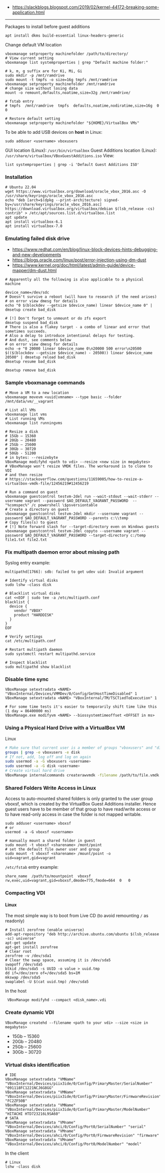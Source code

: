 * https://slackblogs.blogspot.com/2019/02/kernel-44172-breaking-some-application.html
------

Packages to install before guest additions
```
apt install dkms build-essential linux-headers-generic
```

Change default VM location
```shell
vboxmanage setproperty machinefolder /path/to/directory/
# View current setting
vboxmanage list systemproperties | grep "Default machine folder:"

# k, m, g suffix are for Ki, Mi, Gi
sudo mkdir -p /mnt/ramdrive
sudo mount -t tmpfs -o size=16g tmpfs /mnt/ramdrive
vboxmanage setproperty machinefolder /mnt/ramdrive
# change size without losing data
mount -o remount,defaults,noatime,size=32g /mnt/ramdrive/

# fstab entry
# tmpfs  /mnt/ramdrive  tmpfs  defaults,noatime,nodiratime,size=16g  0  0

# Restore default setting
vboxmanage setproperty machinefolder "${HOME}/VirtualBox VMs"
```

To be able to add USB devices on **host** in Linux:
```
sudo adduser <username> vboxusers
```

GUI location (Linux): `/usr/bin/virtualbox`
Guest Additions location (Linux): `/usr/share/virtualbox/VBoxGuestAdditions.iso`
View:
```shell
list systemproperties | grep -i 'Default Guest Additions ISO'
```
### Installation

```shell
# Ubuntu 22.04
wget https://www.virtualbox.org/download/oracle_vbox_2016.asc -O /usr/share/keyrings/oracle_vbox_2016.asc
echo "deb [arch=$(dpkg --print-architecture) signed-by=/usr/share/keyrings/oracle_vbox_2016.asc] https://download.virtualbox.org/virtualbox/debian $(lsb_release -cs) contrib" > /etc/apt/sources.list.d/virtualbox.list
apt update
apt install virtualbox-6.1
apt install virtualbox-7.0
```

### Emulating failed disk drive

* https://www.redhat.com/en/blog/linux-block-devices-hints-debugging-and-new-developments
* https://blogs.oracle.com/linux/post/error-injection-using-dm-dust
* https://www.kernel.org/doc/html/latest/admin-guide/device-mapper/dm-dust.html

```shell
# Apparently all the following is also applicable to a physical machine

device_name=/dev/sdc
# Doesn't survive a reboot (will have to research if the need arises)
# on error view dmesg for details
echo "0 $(blockdev --getsize $device_name) linear $device_name 0" | dmsetup create bad_disk

# [!] Don't forget to unmount or do zfs export
dmsetup suspend bad_disk
# There is also a flakey target - a combo of linear and error that sometimes succeeds.
# Also a delay to introduce intentional delays for testing.
# And dust, see comments below
# on error view dmesg for details
echo -e "0 20000 linear $device_name 0\n20000 500 error\n20500 $(($(blockdev --getsize $device_name) - 20500)) linear $device_name 20500" | dmsetup reload bad_disk
dmsetup resume bad_disk

dmsetup remove bad_disk
```

### Sample vboxmanage commands
```shell
# Move a VM to a new location
vboxmanage movevm <uuid|vmname> --type basic --folder /mnt/data/vm/__vagrant

# List all VMs
vboxmanage list vms
# List running VMs
vboxmanage list runningvms

# Resize a disk
# 15Gb – 15360
# 20Gb – 20480
# 25Gb – 25600
# 30Gb – 30720
# 50Gb - 51200
# in bytes: --resizebyte
VBoxManage modifyhd <path to vdi> --resize <new size in megabytes>
# VBoxManage won't resize VMDK files. The workaround is to clone to VDI
# and then resize
# https://stackoverflow.com/questions/11659005/how-to-resize-a-virtualbox-vmdk-file/12456219#12456219

# Run a command on guest
vboxmanage guestcontrol testvm-2del run --wait-stdout --wait-stderr --username vagrant --password $AO_DEFAULT_VAGRANT_PASSWORD  -- "%comspec%" /c powershell \$psversiontable
# Create a directory on guest
vboxmanage guestcontrol testvm-2del mkdir --username vagrant --password $AO_DEFAULT_VAGRANT_PASSWORD --parents c:\\temp
# Copy files(s) to guest
# [!] Note forward slash for --target-directory even on Windows guests
vboxmanage guestcontrol testvm-2del copyto --username vagrant --password $AO_DEFAULT_VAGRANT_PASSWORD --target-directory c:/temp file1.txt file2.txt
```

### Fix multipath daemon error about missing path

Syslog entry example:
```
multipathd[1766]: sdb: failed to get udev uid: Invalid argument
```
```shell
# Identify virtual disks
sudo lshw -class disk

# Blacklist virtual disks
cat <<EOF | sudo tee -a /etc/multipath.conf
blacklist {
  device {
    vendor "VBOX"
    product "HARDDISK"
  }
}
EOF

# Verify settings
cat /etc/multipath.conf

# Restart multipath daemon
sudo systemctl restart multipathd.service

# Inspect blacklist
sudo multipathd show blacklist
```

### Disable time sync
```shell
VBoxManage setextradata <NAME> "VBoxInternal/Devices/VMMDev/0/Config/GetHostTimeDisabled" 1
VBoxManage setextradata <NAME> "VBoxInternal/TM/TSCTiedToExecution" 1

# For some time tests it's easier to temporarily shift time like this (1 day = 86400000 ms)
VBoxManage.exe modifyvm <NAME> --biossystemtimeoffset <OFFSET in ms>
```


### Using a Physical Hard Drive with a VirtualBox VM

Linux
```bash
# Make sure that current user is a member of groups "vboxusers" and "disk"
groups | grep -e vboxusers -e disk
# If not, add, log off and log on again
sudo usermod -a -G vboxusers <username>
sudo usermod -a -G disk <username>
# Create virtual hard drive
VBoxManage internalcommands createrawvmdk -filename /path/to/file.vmdk -rawdisk /dev/sda
```

### Shared Folders Write Access in Linux
Access to auto-mounted shared folders is only granted to the user group vboxsf, which is created by the VirtualBox Guest Additions installer. Hence guest users have to be member of that group to have read/write access or to have read-only access in case the folder is not mapped writable.
```shell
sudo adduser <username> vboxsf
# or
usermod -a -G vboxsf <username>

# manually mount a shared folder in guest
sudo mount -t vboxsf <sharename> /mont/point
# set the default file owner user and group
sudo mount -t vboxsf <sharename> /mount/point -o uid=vagrant,gid=vagrant
```
`/etc/fstab` entry example:
```
share_name  /path/to/mountpoint  vboxsf  rw,exec,uid=vagrant,gid=vboxsf,dmode=775,fmode=664  0   0
```
### Compacting VDI
#### Linux
The most simple way is to boot from Live CD (to avoid remounting `/` as readonly)
```shell
# Install zerofree (enable universe)
add-apt-repository "deb http://archive.ubuntu.com/ubuntu $(lsb_release -sc) universe"
apt-get update
apt-get install zerofree
# Clear root
zerofree –v /dev/sda1
# Clear the swap space, assuming it is /dev/sda5
swapoff /dev/sda5
blkid /dev/sda5 -s UUID -o value > uuid.tmp
dd if=/dev/zero of=/dev/sda5 bs=1M
mkswap /dev/sda5
swaplabel -U $(cat uuid.tmp) /dev/sda5
```
In the host
```
 VBoxManage modifyhd --compact <disk_name>.vdi
```


### Create dynamic VDI
```
VBoxManage createhd --filename <path to your vdi> --size <size in megabytes>
```
* 15Gb – 15360
* 20Gb – 20480
* 25Gb – 25600
* 30Gb – 30720

### Virtual disks identification
```shell
# IDE
VBoxManage setextradata "VMName" "VBoxInternal/Devices/piix3ide/0/Config/PrimaryMaster/SerialNumber" "091118FC1221NCJ6G8GG"
VBoxManage setextradata "VMName" "VBoxInternal/Devices/piix3ide/0/Config/PrimaryMaster/FirmwareRevision" "FC2ZF50B"
VBoxManage setextradata "VMName" "VBoxInternal/Devices/piix3ide/0/Config/PrimaryMaster/ModelNumber" "HITACHI HTD723216L9SA60"
# SATA
VBoxManage setextradata "VMname" "VBoxInternal/Devices/ahci/0/Config/Port0/SerialNumber" "serial"
VBoxManage setextradata "VMname" "VBoxInternal/Devices/ahci/0/Config/Port0/FirmwareRevision" "firmware"
VBoxManage setextradata "VMname" "VBoxInternal/Devices/ahci/0/Config/Port0/ModelNumber" "model"
```
In the client
```shell
# Linux
lshw -class disk
```

